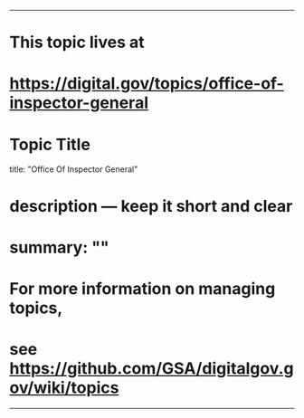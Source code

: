 
---
# This topic lives at
# https://digital.gov/topics/office-of-inspector-general

# Topic Title
title: "Office Of Inspector General"

# description — keep it short and clear
# summary: ""


# For more information on managing topics,
# see https://github.com/GSA/digitalgov.gov/wiki/topics
---